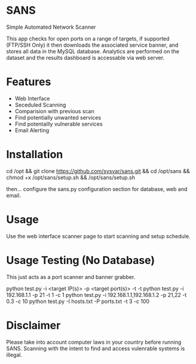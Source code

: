 # SANS
Simple Automated Network Scanner

This app checks for open ports on a range of targets, if supported (FTP/SSH Only) it then downloads the associated service banner, and stores all data in the MySQL database. Analytics are performed on the dataset and the results dashboard is accessable via web server.

# Features
 - Web Interface
 - Seceduled Scanning
 - Comparision with previous scan
 - Find potentially unwanted services
 - Find potentailly vulnerable services
 - Email Alerting

# Installation
cd /opt && git clone https://github.com/sysvar/sans.git && cd /opt/sans && chmod +x /opt/sans/setup.sh && /opt/sans/setup.sh

then...
configure the sans.py configuration section for database, web and email.

# Usage
Use the web interface scanner page to start scanning and setup schedule.

# Usage Testing (No Database)
This just acts as a port scanner and banner grabber.

python test.py -i <target IP(s)> -p <target port(s)> -t <timeout in seconds> -t <numbers of threads>
       python test.py -i 192.168.1.1 -p 21 -t 1 -c 1
       python test.py -i 192.168.1.1,192.168.1.2 -p 21,22 -t 0.3 -c 10
	   python test.py -I hosts.txt -P ports.txt -t 3 -c 100

# Disclaimer 
Please take into account computer laws in your country before running SANS. Scanning with the intent to find and access vulenrable systems is illegal.